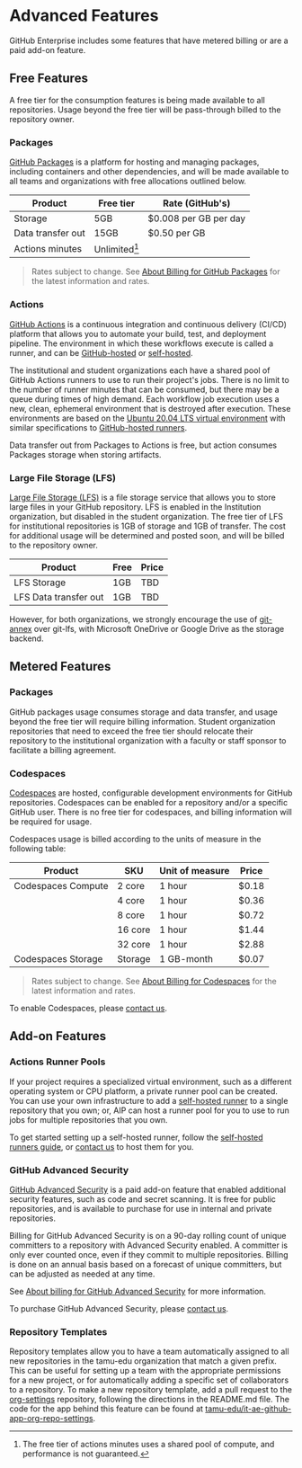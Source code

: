 # Advanced Features

GitHub Enterprise includes some features that have metered billing or are a paid add-on feature.

## Free Features

A free tier for the consumption features is being made available to all repositories. Usage beyond the free tier will be pass-through billed to the repository owner.

### Packages

[GitHub Packages](https://github.com/features/packages) is a platform for hosting and managing packages, including containers and other dependencies, and will be made available to all teams and organizations with free allocations outlined below.

| Product | Free tier | Rate (GitHub's) |
| ------- | --------- | ---- |
| Storage | 5GB | $0.008 per GB per day |
| Data transfer out | 15GB | $0.50 per GB |
| Actions minutes | Unlimited[^1]

> Rates subject to change. See [About Billing for GitHub Packages](https://docs.github.com/en/billing/managing-billing-for-github-packages/about-billing-for-github-packages) for the latest information and rates.<br/>

[^1]: The free tier of actions minutes uses a shared pool of compute, and performance is not guaranteed.


### Actions

[GitHub Actions](https://docs.github.com/en/actions) is a continuous integration and continuous delivery (CI/CD) platform that allows you to automate your build, test, and deployment pipeline. The environment in which these workflows execute is called a runner, and can be [GitHub-hosted](https://docs.github.com/en/actions/using-github-hosted-runners/about-github-hosted-runners) or [self-hosted](https://docs.github.com/en/actions/hosting-your-own-runners/about-self-hosted-runners).

The institutional and student organizations each have a shared pool of GitHub Actions runners to use to run their project's jobs. There is no limit to the number of runner minutes that can be consumed, but there may be a queue during times of high demand. Each workflow job execution uses a new, clean, ephemeral environment that is destroyed after execution. These environments are based on the [Ubuntu 20.04 LTS virtual environment](https://github.com/actions/virtual-environments/blob/main/images/linux/Ubuntu2004-Readme.md) with similar specifications to [GitHub-hosted runners](https://docs.github.com/en/actions/using-github-hosted-runners/about-github-hosted-runners#supported-runners-and-hardware-resources).

Data transfer out from Packages to Actions is free, but action consumes Packages storage when storing artifacts.

### Large File Storage (LFS)

[Large File Storage (LFS)](https://git-lfs.github.com/) is a file storage service that allows you to store large files in your GitHub repository. LFS is enabled in the Institution organization, but disabled in the student organization. The free tier of LFS for institutional repositories is 1GB of storage and 1GB of transfer. The cost for additional usage will be determined and posted soon, and will be billed to the repository owner.

| Product | Free | Price |
| ------- | --------- | ---- |
| LFS Storage | 1GB | TBD |
| LFS Data transfer out | 1GB | TBD |

However, for both organizations, we strongly encourage the use of [git-annex](https://git-annex.branchable.com/) over git-lfs, with Microsoft OneDrive or Google Drive as the storage backend.

## Metered Features

### Packages

GitHub packages usage consumes storage and data transfer, and usage beyond the free tier will require billing information. Student organization repositories that need to exceed the free tier should relocate their repository to the institutional organization with a faculty or staff sponsor to facilitate a billing agreement.


### Codespaces

[Codespaces](https://docs.github.com/en/codespaces) are hosted, configurable development environments for GitHub repositories. Codespaces can be enabled for a repository and/or a specific GitHub user. There is no free tier for codespaces, and billing information will be required for usage.

Codespaces usage is billed according to the units of measure in the following table:

| Product | SKU | Unit of measure | Price |
| ------- | --- | --------------- | ----- |
| Codespaces Compute | 2 core  | 1 hour | $0.18
|                    | 4 core  | 1 hour | $0.36
|                    | 8 core  | 1 hour | $0.72
|                    | 16 core | 1 hour | $1.44
|                    | 32 core | 1 hour | $2.88
| Codespaces Storage | Storage | 1 GB-month| $0.07

> Rates subject to change. See [About Billing for Codespaces](https://docs.github.com/en/billing/managing-billing-for-github-codespaces/about-billing-for-codespaces) for the latest information and rates.

To enable Codespaces, please [contact us](/contact_us).


## Add-on Features

### Actions Runner Pools

If your project requires a specialized virtual environment, such as a different operating system or CPU platform, a private runner pool can be created. You can use your own infrastructure to add a [self-hosted runner](https://docs.github.com/en/actions/hosting-your-own-runners/adding-self-hosted-runners) to a single repository that you own; or, AIP can host a runner pool for you to use to run jobs for multiple repositories that you own.

To get started setting up a self-hosted runner, follow the [self-hosted runners guide](https://docs.github.com/en/actions/hosting-your-own-runners/about-self-hosted-runners), or [contact us](/contact_us) to host them for you.


### GitHub Advanced Security

[GitHub Advanced Security](https://docs.github.com/en/get-started/learning-about-github/about-github-advanced-security) is a paid add-on feature that enabled additional security features, such as code and secret scanning. It is free for public repositories, and is available to purchase for use in internal and private repositories.

Billing for GitHub Advanced Security is on a 90-day rolling count of unique committers to a repository with Advanced Security enabled. A committer is only ever counted once, even if they commit to multiple repositories. Billing is done on an annual basis based on a forecast of unique committers, but can be adjusted as needed at any time.

See [About billing for GitHub Advanced Security](https://docs.github.com/en/enterprise-cloud@latest/billing/managing-billing-for-github-advanced-security/about-billing-for-github-advanced-security) for more information.

To purchase GitHub Advanced Security, please [contact us](/contact_us).


### Repository Templates

Repository templates allow you to have a team automatically assigned to all new repositories in the tamu-edu organization that match a given prefix. This can be useful for setting up a team with the appropriate permissions for a new project, or for automatically adding a specific set of collaborators to a repository. To make a new repository template, add a pull request to the [org-settings](https://github.com/tamu-edu/org-settings/tree/main/repo_settings) repository, following the directions in the README.md file. The code for the app behind this feature can be found at [tamu-edu/it-ae-github-app-org-repo-settings](https://github.com/tamu-edu/it-ae-github-app-org-repo-settings).